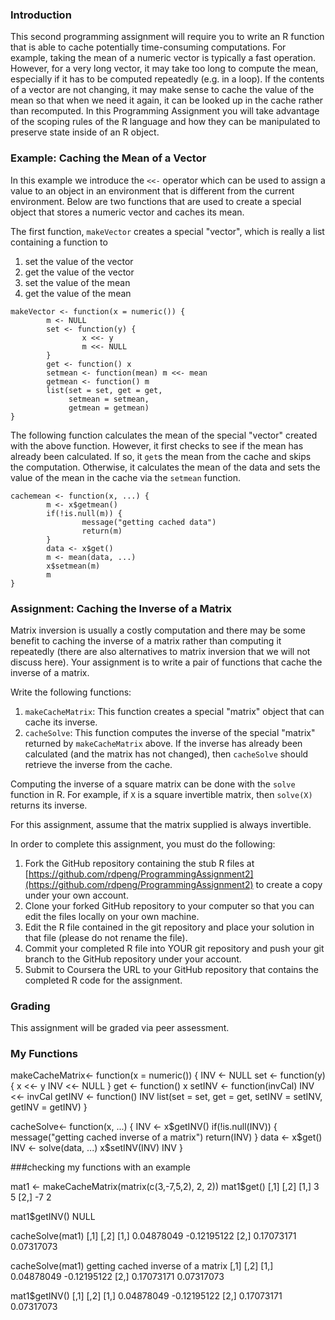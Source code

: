 ### Introduction

This second programming assignment will require you to write an R
function that is able to cache potentially time-consuming computations.
For example, taking the mean of a numeric vector is typically a fast
operation. However, for a very long vector, it may take too long to
compute the mean, especially if it has to be computed repeatedly (e.g.
in a loop). If the contents of a vector are not changing, it may make
sense to cache the value of the mean so that when we need it again, it
can be looked up in the cache rather than recomputed. In this
Programming Assignment you will take advantage of the scoping rules of
the R language and how they can be manipulated to preserve state inside
of an R object.

### Example: Caching the Mean of a Vector

In this example we introduce the `<<-` operator which can be used to
assign a value to an object in an environment that is different from the
current environment. Below are two functions that are used to create a
special object that stores a numeric vector and caches its mean.

The first function, `makeVector` creates a special "vector", which is
really a list containing a function to

1.  set the value of the vector
2.  get the value of the vector
3.  set the value of the mean
4.  get the value of the mean

<!-- -->

    makeVector <- function(x = numeric()) {
            m <- NULL
            set <- function(y) {
                    x <<- y
                    m <<- NULL
            }
            get <- function() x
            setmean <- function(mean) m <<- mean
            getmean <- function() m
            list(set = set, get = get,
                 setmean = setmean,
                 getmean = getmean)
    }

The following function calculates the mean of the special "vector"
created with the above function. However, it first checks to see if the
mean has already been calculated. If so, it `get`s the mean from the
cache and skips the computation. Otherwise, it calculates the mean of
the data and sets the value of the mean in the cache via the `setmean`
function.

    cachemean <- function(x, ...) {
            m <- x$getmean()
            if(!is.null(m)) {
                    message("getting cached data")
                    return(m)
            }
            data <- x$get()
            m <- mean(data, ...)
            x$setmean(m)
            m
    }

### Assignment: Caching the Inverse of a Matrix

Matrix inversion is usually a costly computation and there may be some
benefit to caching the inverse of a matrix rather than computing it
repeatedly (there are also alternatives to matrix inversion that we will
not discuss here). Your assignment is to write a pair of functions that
cache the inverse of a matrix.

Write the following functions:

1.  `makeCacheMatrix`: This function creates a special "matrix" object
    that can cache its inverse.
2.  `cacheSolve`: This function computes the inverse of the special
    "matrix" returned by `makeCacheMatrix` above. If the inverse has
    already been calculated (and the matrix has not changed), then
    `cacheSolve` should retrieve the inverse from the cache.

Computing the inverse of a square matrix can be done with the `solve`
function in R. For example, if `X` is a square invertible matrix, then
`solve(X)` returns its inverse.

For this assignment, assume that the matrix supplied is always
invertible.

In order to complete this assignment, you must do the following:

1.  Fork the GitHub repository containing the stub R files at
    [https://github.com/rdpeng/ProgrammingAssignment2](https://github.com/rdpeng/ProgrammingAssignment2)
    to create a copy under your own account.
2.  Clone your forked GitHub repository to your computer so that you can
    edit the files locally on your own machine.
3.  Edit the R file contained in the git repository and place your
    solution in that file (please do not rename the file).
4.  Commit your completed R file into YOUR git repository and push your
    git branch to the GitHub repository under your account.
5.  Submit to Coursera the URL to your GitHub repository that contains
    the completed R code for the assignment.

### Grading

This assignment will be graded via peer assessment.

### My Functions

<!-- -->

 makeCacheMatrix<- function(x = numeric()) {
        INV <- NULL
        set <- function(y) {
                x <<- y
                INV <<- NULL
        }
        get <- function() x
        setINV <- function(invCal) INV <<- invCal
        getINV <- function() INV
        list(set = set, get = get,
             setINV = setINV,
             getINV = getINV)
}


cacheSolve<- function(x, ...) {
        INV <- x$getINV()
        if(!is.null(INV)) {
                message("getting cached inverse of a matrix")
                return(INV)
        }
        data <- x$get()
        INV <- solve(data, ...)
        x$setINV(INV)
        INV
}


###checking my functions with an example

mat1 <- makeCacheMatrix(matrix(c(3,-7,5,2), 2, 2))
mat1$get()
     [,1] [,2]
[1,]    3    5
[2,]   -7    2

mat1$getINV()
NULL

cacheSolve(mat1)
           [,1]        [,2]
[1,] 0.04878049 -0.12195122
[2,] 0.17073171  0.07317073

cacheSolve(mat1)
getting cached inverse of a matrix
           [,1]        [,2]
[1,] 0.04878049 -0.12195122
[2,] 0.17073171  0.07317073

mat1$getINV()
           [,1]        [,2]
[1,] 0.04878049 -0.12195122
[2,] 0.17073171  0.07317073



